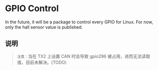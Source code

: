 # GPIO Control

In the future, it will be a package to control every GPIO for Linux. For now, only the hall sensor value is published.

## 说明

> `注意：`当在 TX2 上设置 CAN 时会导致 gpio296 被占用，进而无法读取值，目前未解决。(TODO)